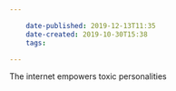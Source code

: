 ```yaml
---

    date-published: 2019-12-13T11:35
    date-created: 2019-10-30T15:38
    tags:

---
```


The internet empowers toxic personalities